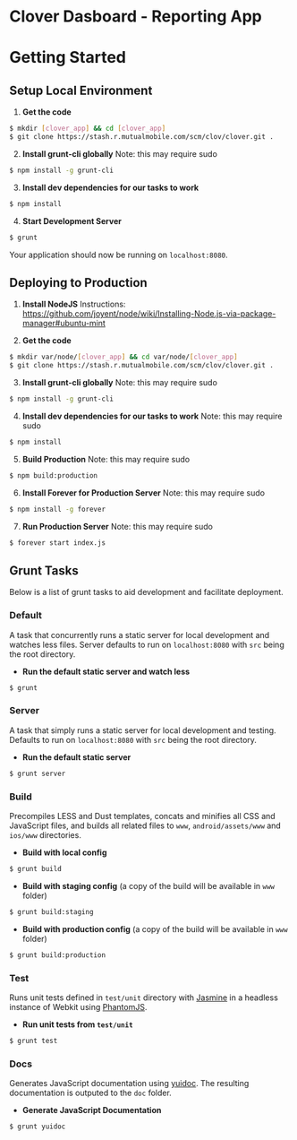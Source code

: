 Clover Dasboard - Reporting App
======

# Getting Started

## Setup Local Environment

1. __Get the code__
```bash
$ mkdir [clover_app] && cd [clover_app]
$ git clone https://stash.r.mutualmobile.com/scm/clov/clover.git .
```

2. __Install grunt-cli globally__
Note: this may require sudo
```bash
$ npm install -g grunt-cli
```

3. __Install dev dependencies for our tasks to work__
```bash
$ npm install
```

4. __Start Development Server__
```bash
$ grunt
```
Your application should now be running on `localhost:8080`.

## Deploying to Production

1. __Install NodeJS__
Instructions: https://github.com/joyent/node/wiki/Installing-Node.js-via-package-manager#ubuntu-mint

2. __Get the code__
```bash
$ mkdir var/node/[clover_app] && cd var/node/[clover_app]
$ git clone https://stash.r.mutualmobile.com/scm/clov/clover.git .
```

3. __Install grunt-cli globally__
Note: this may require sudo
```bash
$ npm install -g grunt-cli
```

4. __Install dev dependencies for our tasks to work__
Note: this may require sudo
```bash
$ npm install
```

5. __Build Production__
Note: this may require sudo
```bash
$ npm build:production
```

6. __Install Forever for Production Server__
Note: this may require sudo
```bash
$ npm install -g forever
```

7. __Run Production Server__
Note: this may require sudo
```bash
$ forever start index.js
```

## Grunt Tasks

Below is a list of grunt tasks to aid development and facilitate deployment.

### Default

A task that concurrently runs a static server for local development and watches less files. Server defaults to run on `localhost:8080` with `src` being the root directory.

- __Run the default static server and watch less__

```bash
$ grunt
```

### Server

A task that simply runs a static server for local development and testing. Defaults to run on `localhost:8080` with `src` being the root directory.

- __Run the default static server__

```bash
$ grunt server
```

### Build

Precompiles LESS and Dust templates, concats and minifies all CSS and JavaScript files, and builds all related files to `www`, `android/assets/www` and `ios/www` directories. 

- __Build with local config__

```bash
$ grunt build
```

- __Build with staging config__ (a copy of the build will be available in `www` folder)

```bash
$ grunt build:staging
```

- __Build with production config__ (a copy of the build will be available in `www` folder)

```bash
$ grunt build:production
```

### Test

Runs unit tests defined in `test/unit` directory with [Jasmine](http://pivotal.github.com/jasmine/) in a headless instance of Webkit using [PhantomJS](http://phantomjs.org/).

- __Run unit tests from `test/unit`__

```bash
$ grunt test
```

### Docs

Generates JavaScript documentation using [yuidoc](https://github.com/gruntjs/grunt-contrib-yuidoc). The resulting documentation is outputed to the `doc` folder.

- __Generate JavaScript Documentation__

```bash
$ grunt yuidoc
```